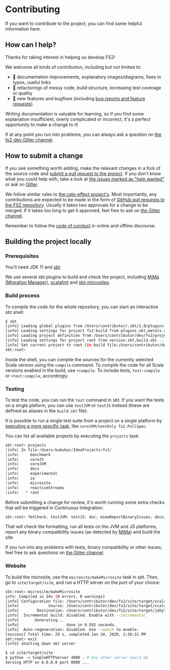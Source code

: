 # Contributing

If you want to contribute to the project, you can find some helpful information here.

## How can I help?

Thanks for taking interest in helping us develop FS2!

We welcome all kinds of contribution, including but not limited to:

- 📖 documentation improvements, explanatory images/diagrams, fixes in typos, useful links
- 🧹 refactorings of messy code, build structure, increasing test coverage or quality
- 🚀 new features and bugfixes (including [bug reports and feature requests][fs2-issues]).

Writing documentation is valuable for learning, so if you find some explanation insufficient, overly complicated or incorrect, it's a perfect opportunity to make a change to it!

If at any point you run into problems, you can always ask a question on [the fs2-dev Gitter channel][fs2-dev].

## How to submit a change

If you see something worth adding, make the relevant changes in a fork of the source code and [submit a pull request to the project](fs2-pulls). If you don't know what you could help with, take a look at [the issues marked as "help wanted"][low-hanging-fruit] or ask on [Gitter][fs2-dev].

We follow similar rules to [the cats-effect project's](https://github.com/typelevel/cats-effect#development).
Most importantly, any contributions are expected to be made in the form of [GitHub pull requests to the FS2 repository][fs2-pulls].
Usually it takes two approvals for a change to be merged. If it takes too long to get it approved, feel free to ask on [the Gitter channel][fs2-dev].

Remember to follow the [code of conduct][coc] in online and offline discourse.

## Building the project locally

### Prerequisites

You'll need JDK 11 and [sbt][sbt].

We use several sbt plugins to build and check the project, including [MiMa (Migration Manager)][mima], [scalafmt][scalafmt] and [sbt-microsites][sbt-microsites].

### Build process

To compile the code for the whole repository, you can start an interactive sbt shell:

```bash
$ sbt
[info] Loading global plugins from /Users/contributor/.sbt/1.0/plugins
[info] Loading settings for project fs2-build from plugins.sbt,metals.sbt ...
[info] Loading project definition from /Users/contributor/dev/fs2/project
[info] Loading settings for project root from version.sbt,build.sbt ...
[info] Set current project to root (in build file:/Users/contributor/dev/fs2/)
sbt:root>
```

Inside the shell, you can compile the sources for the currently selected Scala version using the `compile` command.
To compile the code for all Scala versions enabled in the build, use `+compile`. To include tests, `test:compile` or `+test:compile`, accordingly.


### Testing

To test the code, you can run the `test` command in sbt.
If you want the tests on a single plaform, you can use `testJVM` or `testJS` instead (these are defined as aliases in the `build.sbt` file).

It is possible to run a single test suite from a project on a single platform by [executing a more specific task](https://www.scala-sbt.org/1.x/docs/Testing.html#testOnly), like `coreJVM/testOnly fs2.PullSpec`.

You can list all available projects by executing the `projects` task:

```sbt
sbt:root> projects
[info] In file:/Users/kubukoz/IdeaProjects/fs2/
[info] 	   benchmark
[info] 	   coreJS
[info] 	   coreJVM
[info] 	   docs
[info] 	   experimental
[info] 	   io
[info] 	   microsite
[info] 	   reactiveStreams
[info] 	 * root
```

Before submitting a change for review, it's worth running some extra checks that will be triggered in Continuous Integration:

```sbt
sbt:root> fmtCheck; testJVM; testJS; doc; mimaReportBinaryIssues; docs/mdoc; microsite/makeMicrosite
```

That will check the formatting, run all tests on the JVM and JS platforms, report any binary compatibility issues (as detected by [MiMa][mima]) and build the site.

If you run into any problems with tests, binary compatibility or other issues, feel free to ask questions on [the Gitter channel][fs2-dev].

### Website

To build the microsite, use the `microsite/makeMicrosite` task in sbt. Then, go to `site/target/site`, and run a HTTP server on the port of your choice:

```bash
sbt:root> microsite/makeMicrosite
info: Compiled in 24s (0 errors, 0 warnings)
[info] Configuration file: /Users/contributor/dev/fs2/site/target/scala-2.13/resource_managed/main/jekyll/_config.yml
[info]             Source: /Users/contributor/dev/fs2/site/target/scala-2.13/resource_managed/main/jekyll
[info]        Destination: /Users/contributor/dev/fs2/site/target/jekyll
[info]  Incremental build: disabled. Enable with --incremental
[info]       Generating...
[info]                     done in 0.592 seconds.
[info]  Auto-regeneration: disabled. Use --watch to enable.
[success] Total time: 29 s, completed Jan 24, 2020, 2:36:31 PM
sbt:root> exit
[info] shutting down sbt server

$ cd site/target/site
$ python -m SimpleHTTPServer 4000 . # Any other server would do
Serving HTTP on 0.0.0.0 port 8080 ...
```


[fs2-issues]: https://github.com/functional-streams-for-scala/fs2/issues
[fs2-pulls]: https://github.com/functional-streams-for-scala/fs2/pulls
[fs2-dev]: https://gitter.im/functional-streams-for-scala/fs2-dev
[coc]: https://github.com/functional-streams-for-scala/fs2/blob/master/CODE_OF_CONDUCT.md
[sbt]: https://www.scala-sbt.org
[mima]: https://github.com/lightbend/mima
[scalafmt]: https://scalameta.org/scalafmt
[sbt-microsites]: https://47deg.github.io/sbt-microsites
[low-hanging-fruit]: https://github.com/functional-streams-for-scala/fs2/issues?q=is%3Aissue+is%3Aopen+sort%3Aupdated-desc+label%3A%22help+wanted%22
